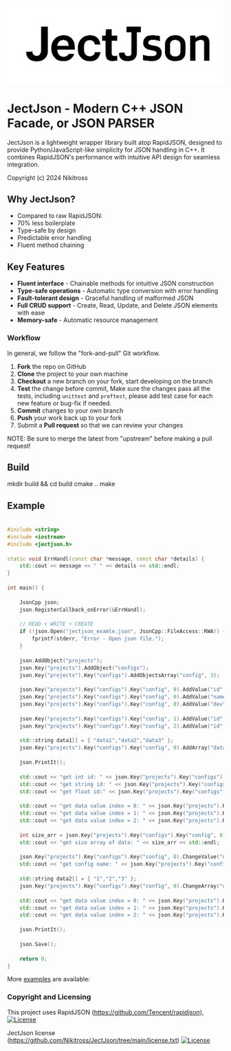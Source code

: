 ![JectJson logo](doc/logo/jectjson.png)

# JectJson - Modern C++ JSON Facade, or JSON PARSER

JectJson is a lightweight wrapper library built atop RapidJSON, 
designed to provide Python/JavaScript-like simplicity for JSON handling in C++. 
It combines RapidJSON's performance with intuitive API design for seamless integration.

Copyright (c) 2024 Nikitross

## Why JectJson?

- Compared to raw RapidJSON:
- 70% less boilerplate
- Type-safe by design
- Predictable error handling
- Fluent method chaining

## Key Features

- **Fluent interface**      - Chainable methods for intuitive JSON construction
- **Type-safe operations**  - Automatic type conversion with error handling
- **Fault-tolerant design** - Graceful handling of malformed JSON
- **Full CRUD support**     - Create, Read, Update, and Delete JSON elements with ease
- **Memory-safe**           - Automatic resource management

### Workflow

In general, we follow the "fork-and-pull" Git workflow.

 1. **Fork** the repo on GitHub
 2. **Clone** the project to your own machine
 3. **Checkout** a new branch on your fork, start developing on the branch
 4. **Test** the change before commit, Make sure the changes pass all the tests, including `unittest` and `preftest`, please add test case for each new feature or bug-fix if needed.
 5. **Commit** changes to your own branch
 6. **Push** your work back up to your fork
 7. Submit a **Pull request** so that we can review your changes

NOTE: Be sure to merge the latest from "upstream" before making a pull request!

## Build

mkdir build && cd build
cmake .. 
make 

## Example

~~~~~~~~~~cpp

#include <string>
#include <iostream>
#include <jectjson.h>

static void ErrHandl(const char *message, const char *details) {
	std::cout << message << " " << details << std::endl;
}

int main() {
		
	JsonCpp json;
	json.RegisterCallback_onError(&ErrHandl);
	
	// READ + WRITE + CREATE
	if (!json.Open("jectjson_examle.json", JsonCpp::FileAccess::RWA)) {
		fprintf(stderr, "Error - Open json file.");
	}

	json.AddObject("projects");
	json.Key("projects").AddObject("configs");
	json.Key("projects").Key("configs").AddObjectsArray("config", 3);

	json.Key("projects").Key("configs").Key("config", 0).AddValue("id", 1);
	json.Key("projects").Key("configs").Key("config", 0).AddValue("name", "config name");
	json.Key("projects").Key("configs").Key("config", 0).AddValue("dev", "usb");

	json.Key("projects").Key("configs").Key("config", 1).AddValue("id", "2");
	json.Key("projects").Key("configs").Key("config", 2).AddValue("id", 3.433333333);

	std::string data1[] = { "data1","data2","data3" };
	json.Key("projects").Key("configs").Key("config", 0).AddArray("data", data1, 3);

	json.PrintIt();

	std::cout << "get int id: " << json.Key("projects").Key("configs").Key("config", 0).GetValue<int>("id") << std::endl;
	std::cout << "get string id: " << json.Key("projects").Key("configs").Key("config", 1).GetValue<std::string>("id") << std::endl;
	std::cout << "get float id:" << json.Key("projects").Key("configs").Key("config", 2).GetValue<float>("id") << std::endl;

	std::cout << "get data value index = 0: " << json.Key("projects").Key("configs").Key("config", 0).GetValue<std::string>("data", 0) << std::endl;
	std::cout << "get data value index = 1: " << json.Key("projects").Key("configs").Key("config", 0).GetValue<std::string>("data", 1) << std::endl;
	std::cout << "get data value index = 2: " << json.Key("projects").Key("configs").Key("config", 0).GetValue<std::string>("data", 2) << std::endl;

	int size_arr = json.Key("projects").Key("configs").Key("config", 0).GetSizeArray("data");
	std::cout << "get size array of data: " << size_arr << std::endl;

	json.Key("projects").Key("configs").Key("config", 0).ChangeValue("name", "JectJson config");
	std::cout << "get config name: " << json.Key("projects").Key("configs").Key("config", 0).GetValue<std::string>("name") << std::endl;

	std::string data2[] = { "1","2","3" };
	json.Key("projects").Key("configs").Key("config", 0).ChangeArray("data", data2, 3);

	std::cout << "get data value index = 0: " << json.Key("projects").Key("configs").Key("config", 0).GetValue<std::string>("data", 0) << std::endl;
	std::cout << "get data value index = 1: " << json.Key("projects").Key("configs").Key("config", 0).GetValue<std::string>("data", 1) << std::endl;
	std::cout << "get data value index = 2: " << json.Key("projects").Key("configs").Key("config", 0).GetValue<std::string>("data", 2) << std::endl;

	json.PrintIt();

	json.Save();

	return 0;
}
~~~~~~~~~~

More [examples](https://github.com/Nikitross/JectJson/tree/main/example) are available:

### Copyright and Licensing

This project uses RapidJSON (https://github.com/Tencent/rapidjson),
[![License](https://img.shields.io/badge/License-MIT-blue.svg)](https://opensource.org/licenses/MIT)

JectJson license (https://github.com/Nikitross/JectJson/tree/main/license.txt)
[![License](https://img.shields.io/badge/License-MIT-blue.svg)](https://opensource.org/licenses/MIT)

<!--
Keywords: JSON parser, C++ JSON library, lightweight JSON, embedded JSON, JSON for IoT, JSON reader, JSON writer, JSON manipulation , rapidjson , cplusplus, json-library, cpp17, json
-->